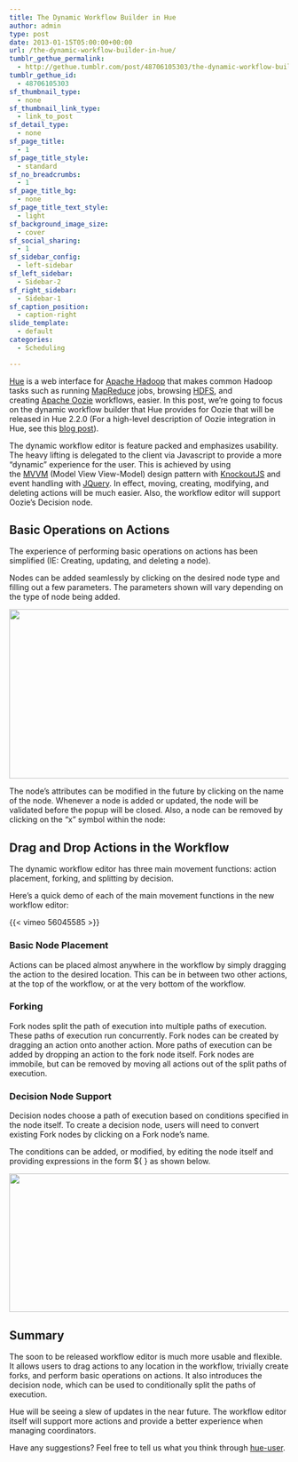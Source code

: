 ```yaml
---
title: The Dynamic Workflow Builder in Hue
author: admin
type: post
date: 2013-01-15T05:00:00+00:00
url: /the-dynamic-workflow-builder-in-hue/
tumblr_gethue_permalink:
  - http://gethue.tumblr.com/post/48706105303/the-dynamic-workflow-builder-in-hue
tumblr_gethue_id:
  - 48706105303
sf_thumbnail_type:
  - none
sf_thumbnail_link_type:
  - link_to_post
sf_detail_type:
  - none
sf_page_title:
  - 1
sf_page_title_style:
  - standard
sf_no_breadcrumbs:
  - 1
sf_page_title_bg:
  - none
sf_page_title_text_style:
  - light
sf_background_image_size:
  - cover
sf_social_sharing:
  - 1
sf_sidebar_config:
  - left-sidebar
sf_left_sidebar:
  - Sidebar-2
sf_right_sidebar:
  - Sidebar-1
sf_caption_position:
  - caption-right
slide_template:
  - default
categories:
  - Scheduling

---
```

[Hue][1] is a web interface for [Apache Hadoop][2] that makes common Hadoop tasks such as running [MapReduce][3] jobs, browsing [HDFS][3], and creating [Apache Oozie][4] workflows, easier. In this post, we’re going to focus on the dynamic workflow builder that Hue provides for Oozie that will be released in Hue 2.2.0 (For a high-level description of Oozie integration in Hue, see this [blog post][5]).

The dynamic workflow editor is feature packed and emphasizes usability. The heavy lifting is delegated to the client via Javascript to provide a more “dynamic” experience for the user. This is achieved by using the [MVVM][6] (Model View View-Model) design pattern with [KnockoutJS][7] and event handling with [JQuery][8]. In effect, moving, creating, modifying, and deleting actions will be much easier. Also, the workflow editor will support Oozie’s Decision node.

## Basic Operations on Actions

The experience of performing basic operations on actions has been simplified (IE: Creating, updating, and deleting a node).

Nodes can be added seamlessly by clicking on the desired node type and filling out a few parameters. The parameters shown will vary depending on the type of node being added.

<img class="aligncenter" alt="" src="https://lh4.googleusercontent.com/OOyYGn9Wn-rtwqL6mWFbtpbWfkzc-xXEYBSOtmv8WUjIipPriV9swfBPa5WcsZ3I-beGHF9u5qAyAHha0h7CUW_WOXl_9mxWyosHIBl4fXoES9HRpCY" width="574px;" height="305px;" />

The node’s attributes can be modified in the future by clicking on the name of the node. Whenever a node is added or updated, the node will be validated before the popup will be closed. Also, a node can be removed by clicking on the “x” symbol within the node:

## Drag and Drop Actions in the Workflow

The dynamic workflow editor has three main movement functions: action placement, forking, and splitting by decision.

Here’s a quick demo of each of the main movement functions in the new workflow editor:

{{< vimeo 56045585 >}}

### Basic Node Placement

Actions can be placed almost anywhere in the workflow by simply dragging the action to the desired location. This can be in between two other actions, at the top of the workflow, or at the very bottom of the workflow.

### Forking

Fork nodes split the path of execution into multiple paths of execution. These paths of execution run concurrently. Fork nodes can be created by dragging an action onto another action. More paths of execution can be added by dropping an action to the fork node itself. Fork nodes are immobile, but can be removed by moving all actions out of the split paths of execution.

### Decision Node Support

Decision nodes choose a path of execution based on conditions specified in the node itself. To create a decision node, users will need to convert existing Fork nodes by clicking on a Fork node’s name.

The conditions can be added, or modified, by editing the node itself and providing expressions in the form ${ } as shown below.

<img class="aligncenter" alt="" src="https://lh5.googleusercontent.com/NtJwHpR8zeXMAiDNIBoKPpTps9JSp52ZuAbuupYL2MwkvaS7800akIfKO4QPONPklNxDls1zJ7PKyqKjwBDvXNMhZN5d5aHNOSTO9x-BX9-TPulgeYA" width="607px;" height="249px;" />

## Summary

The soon to be released workflow editor is much more usable and flexible. It allows users to drag actions to any location in the workflow, trivially create forks, and perform basic operations on actions. It also introduces the decision node, which can be used to conditionally split the paths of execution.

Hue will be seeing a slew of updates in the near future. The workflow editor itself will support more actions and provide a better experience when managing coordinators.

Have any suggestions? Feel free to tell us what you think through [hue-user][9].

 [1]: http://cloudera.github.com/hue/
 [2]: http://hadoop.apache.com/
 [3]: http://hadoop.apache.org/
 [4]: http://oozie.apache.org/
 [5]: http://blog.cloudera.com/blog/2012/10/whats-new-in-cdh4-1-hue/
 [6]: http://en.wikipedia.org/wiki/MVVM
 [7]: http://knockoutjs.com/
 [8]: http://jquery.com/
 [9]: https://groups.google.com/a/cloudera.org/forum/?fromgroups#!forum/hue-user
